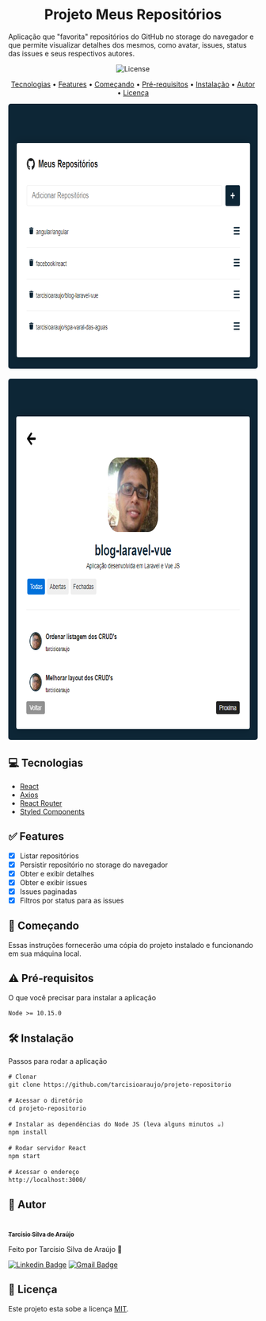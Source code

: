 <h1 align="center">Projeto Meus Repositórios</h1>

Aplicação que "favorita" repositórios do GitHub no storage do navegador e que permite visualizar detalhes dos mesmos, como avatar, issues, status das issues e seus respectivos autores.

<p align="center">	
	<img src="https://img.shields.io/github/license/tarcisioaraujo/blog-laravel-vue" alt="License">	 
</p>

<p align="center">
	<a href="#computer-tecnologias">Tecnologias</a> •	
	<a href="#white_check_mark-features">Features</a> •
	<a href="#runner-começando">Começando</a> •
	<a href="#warning-pré-requisitos">Pré-requisitos</a> •	
	<a href="#hammer_and_wrench-instalação">Instalação</a> •	
	<a href="#construction_worker-autor">Autor</a> •
	<a href="#memo-licença">Licença</a>
</p>

<p align="center">
	<kbd>
		<img alt="Repositórios Favoritos" title="#RepositoriosFavoritos" width="748" height="534" style="border-radius: 5px" src="./assets/repositorios_favoritos.png">
	</kbd>
	<br/><br/>
	<kbd>
		<img alt="Detalhe Repositório" title="#DetalheRepositorio" width="748" height="728" style="border-radius: 5px" src="./assets/detalhe_repositorio_favorito.png">
	</kbd>		
</p>

## :computer: Tecnologias 

- [React](https://pt-br.reactjs.org/)
- [Axios](https://axios-http.com/ptbr/docs/intro)
- [React Router](https://reactrouter.com/)
- [Styled Components](https://styled-components.com/)

## :white_check_mark: Features

- [x] Listar repositórios
- [x] Persistir repositório no storage do navegador
- [x] Obter e exibir detalhes
- [x] Obter e exibir issues
- [x] Issues paginadas
- [x] Filtros por status para as issues

## :runner: Começando 

Essas instruções fornecerão uma cópia do projeto instalado e funcionando em sua máquina local.

## :warning: Pré-requisitos 

O que você precisar para instalar a aplicação

```
Node >= 10.15.0
```

## :hammer_and_wrench: Instalação

Passos para rodar a aplicação

```
# Clonar
git clone https://github.com/tarcisioaraujo/projeto-repositorio

# Acessar o diretório
cd projeto-repositorio

# Instalar as dependências do Node JS (leva alguns minutos ☕)
npm install

# Rodar servidor React
npm start

# Acessar o endereço 
http://localhost:3000/
```

## :construction_worker: Autor

<a href="https://github.com/tarcisioaraujo">
 <img style="border-radius: 50%;" src="https://avatars.githubusercontent.com/u/47223046?v=4" width="100px;" alt=""/>
 <br />
 <sub><b>Tarcísio Silva de Araújo</b></sub></a> <a href="https://github.com/tarcisioaraujo" title="GitHub"></a>

Feito por Tarcísio Silva de Araújo 👋

[![Linkedin Badge](https://img.shields.io/badge/-Tarcísio-blue?style=flat-square&logo=Linkedin&logoColor=white&link=https://www.linkedin.com/in/tarcisiosaraujo/)](https://www.linkedin.com/in/tarcisiosaraujo/) 
[![Gmail Badge](https://img.shields.io/badge/-tarcisio.saraujo@gmail.com-c14438?style=flat-square&logo=Gmail&logoColor=white&link=mailto:tarcisio.saraujo@gmail.com)](mailto:tarcisio.saraujo@gmail.com)

## :memo: Licença

Este projeto esta sobe a licença [MIT](./LICENSE).